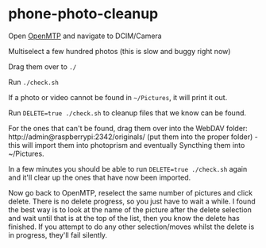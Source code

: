 # phone-photo-cleanup

Open [OpenMTP](https://github.com/ganeshrvel/openmtp) and navigate to DCIM/Camera

Multiselect a few hundred photos (this is slow and buggy right now)

Drag them over to `./`

Run `./check.sh`

If a photo or video cannot be found in `~/Pictures`, it will print it out.

Run `DELETE=true ./check.sh` to cleanup files that we know can be found.

For the ones that can't be found, drag them over into the WebDAV folder: http://admin@raspberrypi:2342/originals/ (put them into the proper folder) - this will import them into photoprism and eventually Syncthing them into ~/Pictures.

In a few minutes you should be able to run `DELETE=true ./check.sh` again and it'll clear up the ones that have now been imported.

Now go back to OpenMTP, reselect the same number of pictures and click delete.
There is no delete progress, so you just have to wait a while. 
I found the best way is to look at the name of the picture after the delete selection and wait until that is at the top of the list, then you know the delete has finished.
If you attempt to do any other selection/moves whilst the delete is in progress, they'll fail silently.
